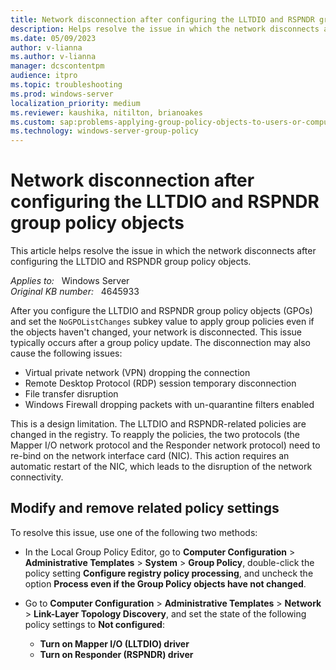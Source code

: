 ```yaml
---
title: Network disconnection after configuring the LLTDIO and RSPNDR group policy objects
description: Helps resolve the issue in which the network disconnects after configuring the LLTDIO and RSPNDR group policy objects.
ms.date: 05/09/2023
author: v-lianna
ms.author: v-lianna
manager: dcscontentpm
audience: itpro
ms.topic: troubleshooting
ms.prod: windows-server
localization_priority: medium
ms.reviewer: kaushika, nitilton, brianoakes
ms.custom: sap:problems-applying-group-policy-objects-to-users-or-computers, csstroubleshoot, ikb2lmc
ms.technology: windows-server-group-policy
---
```

# Network disconnection after configuring the LLTDIO and RSPNDR group policy objects

This article helps resolve the issue in which the network disconnects after configuring the LLTDIO and RSPNDR group policy objects.

_Applies to:_ &nbsp; Windows Server  
_Original KB number:_ &nbsp; 4645933

After you configure the LLTDIO and RSPNDR group policy objects (GPOs) and set the `NoGPOListChanges` subkey value to apply group policies even if the objects haven't changed, your network is disconnected. This issue typically occurs after a group policy update. The disconnection may also cause the following issues:

- Virtual private network (VPN) dropping the connection
- Remote Desktop Protocol (RDP) session temporary disconnection
- File transfer disruption
- Windows Firewall dropping packets with un-quarantine filters enabled

This is a design limitation. The LLTDIO and RSPNDR-related policies are changed in the registry. To reapply the policies, the two protocols (the Mapper I/O network protocol and the Responder network protocol) need to re-bind on the network interface card (NIC). This action requires an automatic restart of the NIC, which leads to the disruption of the network connectivity.

## Modify and remove related policy settings

To resolve this issue, use one of the following two methods:

- In the Local Group Policy Editor, go to **Computer Configuration** > **Administrative Templates** > **System** > **Group Policy**, double-click the policy setting **Configure registry policy processing**, and uncheck the option **Process even if the Group Policy objects have not changed**.
- Go to **Computer Configuration** > **Administrative Templates** > **Network** > **Link-Layer Topology Discovery**, and set the state of the following policy settings to **Not configured**:

    - **Turn on Mapper I/O (LLTDIO) driver**
    - **Turn on Responder (RSPNDR) driver**
